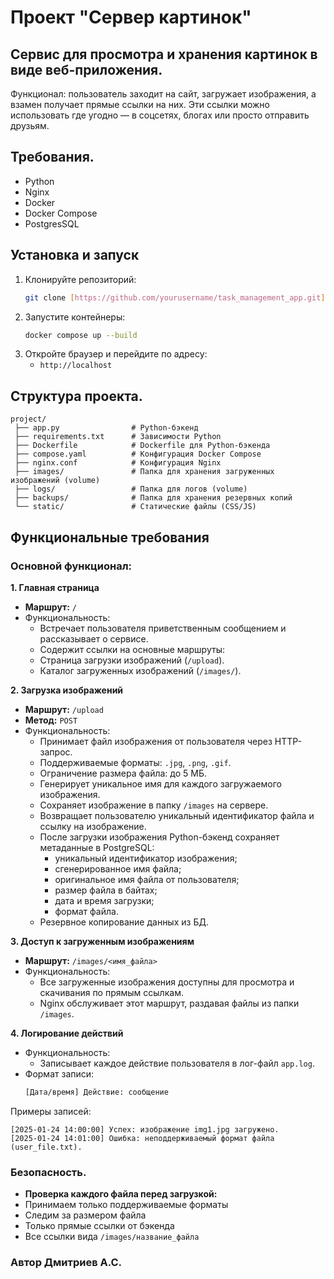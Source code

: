 # Проект "Сервер картинок"
## Сервис для просмотра и хранения картинок в виде веб-приложения.
Функционал: пользователь заходит на сайт, загружает изображения,
а взамен получает прямые ссылки на них.
Эти ссылки можно использовать где угодно — в соцсетях, блогах или просто отправить друзьям.
## Требования.
- Python
- Nginx
- Docker
- Docker Compose
- PostgresSQL
## Установка и запуск
1. Клонируйте репозиторий:
    ```bash
    git clone [https://github.com/yourusername/task_management_app.git](https://github.com/dans1970/ImageHost.git)  
    ```
2. Запустите контейнеры:
    ```bash
    docker compose up --build
    ```
3. Откройте браузер и перейдите по адресу:
    - `http://localhost`
## Cтруктура проекта.
  ```
  project/
   ├── app.py                # Python-бэкенд
   ├── requirements.txt      # Зависимости Python
   ├── Dockerfile            # Dockerfile для Python-бэкенда
   ├── compose.yaml          # Конфигурация Docker Compose
   ├── nginx.conf            # Конфигурация Nginx
   ├── images/               # Папка для хранения загруженных изображений (volume)
   ├── logs/                 # Папка для логов (volume)
   ├── backups/              # Папка для хранения резервных копий
   └── static/               # Статические файлы (CSS/JS)
  ```
## **Функциональные требования**

###  Основной функционал:

**1. Главная страница**

- **Маршрут:** `/`
- Функциональность:
  - Встречает пользователя приветственным сообщением и рассказывает о сервисе.
  - Содержит ссылки на основные маршруты:
  - Страница загрузки изображений (`/upload`).
  - Каталог загруженных изображений (`/images/`).

**2. Загрузка изображений**

- **Маршрут:** `/upload`
- **Метод:** `POST`
- Функциональность:
   - Принимает файл изображения от пользователя через HTTP-запрос.
   - Поддерживаемые форматы: `.jpg`, `.png`, `.gif`.
   - Ограничение размера файла: до 5 МБ.
   - Генерирует уникальное имя для каждого загружаемого изображения.
   - Сохраняет изображение в папку `/images` на сервере.
   - Возвращает пользователю уникальный идентификатор файла и ссылку на изображение.
   - После загрузки изображения Python-бэкенд сохраняет метаданные в PostgreSQL:
     - уникальный идентификатор изображения;
     - сгенерированное имя файла;
     - оригинальное имя файла от пользователя;
     - размер файла в байтах;
     - дата и время загрузки;
     - формат файла.
   - Резервное копирование данных из БД.

**3. Доступ к загруженным изображениям**

- **Маршрут:** `/images/<имя_файла>`
- Функциональность:
   - Все загруженные изображения доступны для просмотра и скачивания по прямым ссылкам.
   - Nginx обслуживает этот маршрут, раздавая файлы из папки `/images`.

**4. Логирование действий**

- Функциональность:
  - Записывает каждое действие пользователя в лог-файл `app.log`.
- Формат записи:
   ```txt
   [Дата/время] Действие: сообщение
   ```
Примеры записей:
   ```text
   [2025-01-24 14:00:00] Успех: изображение img1.jpg загружено.
   [2025-01-24 14:01:00] Ошибка: неподдерживаемый формат файла (user_file.txt).
   ```

### **Безопасность.**

- **Проверка каждого файла перед загрузкой:**
- Принимаем только поддерживаемые форматы
- Следим за размером файла
- Только прямые ссылки от бэкенда
- Все ссылки вида `/images/название_файла`

### **Автор Дмитриев А.С.**